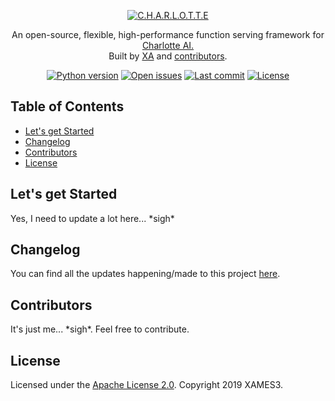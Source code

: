 <p align="center">
  <a href="https://github.com/xames3/charlotte/">
    <img alt="C.H.A.R.L.O.T.T.E" title="C.H.A.R.L.O.T.T.E" src="https://github.com/xames3/charlotte/blob/assets/files/charlotte-banner.png?raw=true">
  </a>
</p>

<p align="center">
An open-source, flexible, high-performance function serving framework for <a href="https://github.com/xames3/charlotte/">Charlotte AI.</a><br>Built by <a href="https://linkedin.com/in/xames3">XA</a> and <a href="https://github.com/xames3/charlotte/graphs/contributors">
  contributors</a>.
</p>

<p align="center">
    <!-- Python version -->
    <a href="https://www.python.org/downloads/release/python-365/"><img src="https://img.shields.io/pypi/pyversions/pyxa?color=blue&logo=python&logoColor=white" alt="Python version"/></a>
    <!-- Open issues -->
    <a href="https://github.com/xames3/charlotte/issues"><img src="https://img.shields.io/github/issues/xames3/charlotte?logo=github" alt="Open issues"/></a>
    <!-- Last commit -->
    <a href="https://github.com/xames3/charlotte/commits/master"><img src="https://img.shields.io/github/last-commit/xames3/charlotte?logo=github" alt="Last commit"/></a>    
    <!-- License -->
    <a href="https://github.com/xames3/charlotte/blob/master/LICENSE"><img src="https://img.shields.io/pypi/l/charlotte?logo=apache" alt="License"/></a>
</p>

## Table of Contents

- [Let's get Started](#lets-get-started)
- [Changelog](#changelog)
- [Contributors](#contributors)
- [License](#license)

## Let's get Started
Yes, I need to update a lot here... \*sigh*

## Changelog
You can find all the updates happening/made to this project [here](https://github.com/xames3/charlotte/blob/master/changelog.md).

## Contributors
It's just me... \*sigh*. Feel free to contribute.

## License
Licensed under the [Apache License 2.0](https://github.com/xames3/charlotte/blob/master/LICENSE). Copyright 2019 XAMES3.
